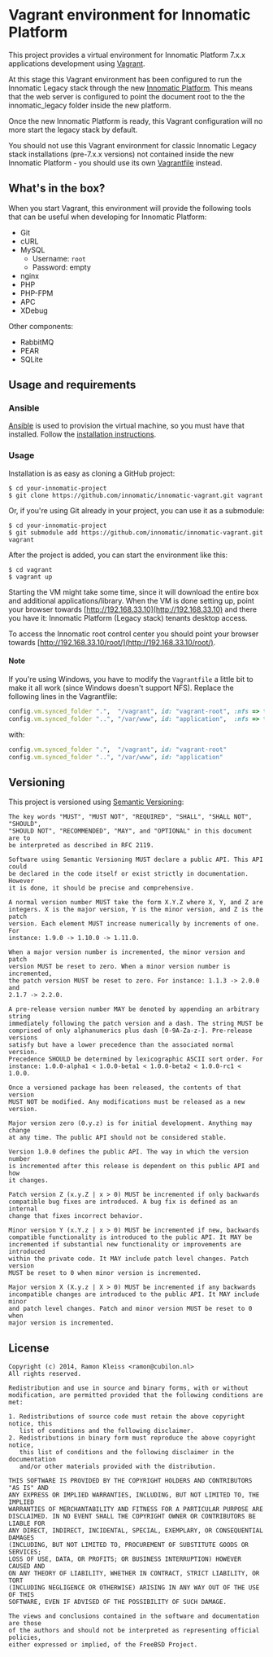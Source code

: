 # Vagrant environment for Innomatic Platform

This project provides a virtual environment for Innomatic Platform 7.x.x applications development using
[Vagrant](https://vagrantup.com).

At this stage this Vagrant environment has been configured to run the Innomatic Legacy stack through the new [Innomatic Platform](https://github.com/innomatic/innomatic-platform). This means that the web server is configured to point the document root to the the innomatic_legacy folder inside the new platform.

Once the new Innomatic Platform is ready, this Vagrant configuration will no more start the legacy stack by default.

You should not use this Vagrant environment for classic Innomatic Legacy stack installations (pre-7.x.x versions) not contained inside the new Innomatic Platform - you should use its own [Vagrantfile](https://github.com/innomatic/innomatic-legacy/blob/develop/Vagrantfile) instead.

## What's in the box?

When you start Vagrant, this environment will provide the following tools
that can be useful when developing for Innomatic Platform:

- Git
- cURL
- MySQL
  * Username: `root`
  * Password: empty
- nginx
- PHP
- PHP-FPM
- APC
- XDebug

Other components:
- RabbitMQ
- PEAR
- SQLite

## Usage and requirements

### Ansible

[Ansible](http://ansible.com) is used to provision the virtual machine, so you
must have that installed. Follow the
[installation instructions](http://docs.ansible.com/intro_installation.html#installation).

### Usage

Installation is as easy as cloning a GitHub project:

```
$ cd your-innomatic-project
$ git clone https://github.com/innomatic/innomatic-vagrant.git vagrant
```

Or, if you're using Git already in your project, you can use it as a submodule:

```
$ cd your-innomatic-project
$ git submodule add https://github.com/innomatic/innomatic-vagrant.git vagrant
```

After the project is added, you can start the environment like this:

```
$ cd vagrant
$ vagrant up
```

Starting the VM might take some time, since it will download the entire box
and additional applications/library. When the VM is done setting up, point
your browser towards [http://192.168.33.10](http://192.168.33.10) and there you
have it: Innomatic Platform (Legacy stack) tenants desktop access.

To access the Innomatic root control center you should point your browser towards [http://192.168.33.10/root/](http://192.168.33.10/root/).

#### Note

If you're using Windows, you have to modify the `Vagrantfile` a little bit to
make it all work (since Windows doesn't support NFS). Replace the following
lines in the Vagrantfile:

```ruby
config.vm.synced_folder ".",  "/vagrant", id: "vagrant-root", :nfs => true
config.vm.synced_folder "..", "/var/www", id: "application",  :nfs => true
```

with:

```ruby
config.vm.synced_folder ".",  "/vagrant", id: "vagrant-root"
config.vm.synced_folder "..", "/var/www", id: "application"
```

## Versioning

This project is versioned using [Semantic Versioning](http://semver.org/spec/v1.0.0.html):

```
The key words "MUST", "MUST NOT", "REQUIRED", "SHALL", "SHALL NOT", "SHOULD",
"SHOULD NOT", "RECOMMENDED", "MAY", and "OPTIONAL" in this document are to
be interpreted as described in RFC 2119.

Software using Semantic Versioning MUST declare a public API. This API could
be declared in the code itself or exist strictly in documentation. However
it is done, it should be precise and comprehensive.

A normal version number MUST take the form X.Y.Z where X, Y, and Z are
integers. X is the major version, Y is the minor version, and Z is the patch
version. Each element MUST increase numerically by increments of one. For
instance: 1.9.0 -> 1.10.0 -> 1.11.0.

When a major version number is incremented, the minor version and patch
version MUST be reset to zero. When a minor version number is incremented,
the patch version MUST be reset to zero. For instance: 1.1.3 -> 2.0.0 and
2.1.7 -> 2.2.0.

A pre-release version number MAY be denoted by appending an arbitrary string
immediately following the patch version and a dash. The string MUST be
comprised of only alphanumerics plus dash [0-9A-Za-z-]. Pre-release versions
satisfy but have a lower precedence than the associated normal version.
Precedence SHOULD be determined by lexicographic ASCII sort order. For
instance: 1.0.0-alpha1 < 1.0.0-beta1 < 1.0.0-beta2 < 1.0.0-rc1 < 1.0.0.

Once a versioned package has been released, the contents of that version
MUST NOT be modified. Any modifications must be released as a new version.

Major version zero (0.y.z) is for initial development. Anything may change
at any time. The public API should not be considered stable.

Version 1.0.0 defines the public API. The way in which the version number
is incremented after this release is dependent on this public API and how
it changes.

Patch version Z (x.y.Z | x > 0) MUST be incremented if only backwards
compatible bug fixes are introduced. A bug fix is defined as an internal
change that fixes incorrect behavior.

Minor version Y (x.Y.z | x > 0) MUST be incremented if new, backwards
compatible functionality is introduced to the public API. It MAY be
incremented if substantial new functionality or improvements are introduced
within the private code. It MAY include patch level changes. Patch version
MUST be reset to 0 when minor version is incremented.

Major version X (X.y.z | X > 0) MUST be incremented if any backwards
incompatible changes are introduced to the public API. It MAY include minor
and patch level changes. Patch and minor version MUST be reset to 0 when
major version is incremented.
```

## License

```
Copyright (c) 2014, Ramon Kleiss <ramon@cubilon.nl>
All rights reserved.

Redistribution and use in source and binary forms, with or without
modification, are permitted provided that the following conditions are met:

1. Redistributions of source code must retain the above copyright notice, this
   list of conditions and the following disclaimer.
2. Redistributions in binary form must reproduce the above copyright notice,
   this list of conditions and the following disclaimer in the documentation
   and/or other materials provided with the distribution.

THIS SOFTWARE IS PROVIDED BY THE COPYRIGHT HOLDERS AND CONTRIBUTORS "AS IS" AND
ANY EXPRESS OR IMPLIED WARRANTIES, INCLUDING, BUT NOT LIMITED TO, THE IMPLIED
WARRANTIES OF MERCHANTABILITY AND FITNESS FOR A PARTICULAR PURPOSE ARE
DISCLAIMED. IN NO EVENT SHALL THE COPYRIGHT OWNER OR CONTRIBUTORS BE LIABLE FOR
ANY DIRECT, INDIRECT, INCIDENTAL, SPECIAL, EXEMPLARY, OR CONSEQUENTIAL DAMAGES
(INCLUDING, BUT NOT LIMITED TO, PROCUREMENT OF SUBSTITUTE GOODS OR SERVICES;
LOSS OF USE, DATA, OR PROFITS; OR BUSINESS INTERRUPTION) HOWEVER CAUSED AND
ON ANY THEORY OF LIABILITY, WHETHER IN CONTRACT, STRICT LIABILITY, OR TORT
(INCLUDING NEGLIGENCE OR OTHERWISE) ARISING IN ANY WAY OUT OF THE USE OF THIS
SOFTWARE, EVEN IF ADVISED OF THE POSSIBILITY OF SUCH DAMAGE.

The views and conclusions contained in the software and documentation are those
of the authors and should not be interpreted as representing official policies,
either expressed or implied, of the FreeBSD Project.
```
